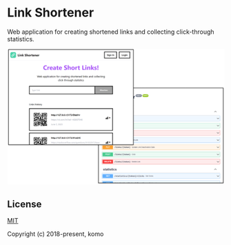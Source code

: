 # Link Shortener

Web application for creating shortened links and collecting click-through statistics.

![main_image](images/main.png)

## License

[MIT](http://opensource.org/licenses/MIT)

Copyright (c) 2018-present, komo